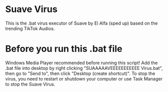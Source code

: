 # Suave Virus
This is the .bat virus executor of Suave by El Alfa (sped up) based on the trending TikTok Audios.

# Before you run this .bat file

Windows Media Player recommended before running this script!
Add the .bat file into desktop by right clicking "SUAAAAAVEEEEEEEEEEE Virus.bat", then go to "Send to", then click "Desktop (create shortcut)".
To stop the virus, you need to restart or shutdown your computer or use Task Manager to stop the Suave Virus.